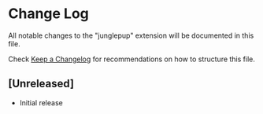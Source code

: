 # Change Log

All notable changes to the "junglepup" extension will be documented in this file.

Check [Keep a Changelog](http://keepachangelog.com/) for recommendations on how to structure this file.

## [Unreleased]

- Initial release
